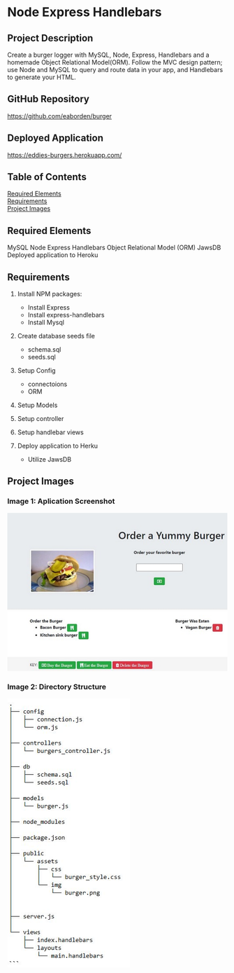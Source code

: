 # Node Express Handlebars

## Project Description

Create a burger logger with MySQL, Node, Express, Handlebars and a homemade Object Relational Model(ORM). Follow the MVC design pattern; use Node and MySQL to query and route data in your app, and Handlebars to generate your HTML.

## GitHub Repository

https://github.com/eaborden/burger

## Deployed Application
https://eddies-burgers.herokuapp.com/

## Table of Contents
[Required Elements](#required-elements) \
[Requirements](#requirements) \
[Project Images](#project-images)

## Required Elements
MySQL
Node
Express
Handlebars
Object Relational Model (ORM)
JawsDB
Deployed application to Heroku

## Requirements
1. Install NPM packages:
    *  Install Express
    *  Install express-handlebars
    *  Install Mysql

2. Create database seeds file
    *  schema.sql
    *  seeds.sql
3. Setup Config
    * connectoions
    * ORM
4. Setup Models    
5. Setup controller
6. Setup handlebar views
7. Deploy application to Herku
    *  Utilize JawsDB

## Project Images

### Image 1: Aplication Screenshot

![screenshot](https://github.com/eaborden/burger/blob/master/public/assets/img/screenshot.PNG?raw=true)

### Image 2: Directory Structure

![directory structure](https://github.com/eaborden/burger/blob/master/public/assets/img/dir_structure.PNG?raw=true)


